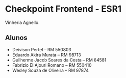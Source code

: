 # Checkpoint Frontend - ESR1

Vinheria Agnello.

## Alunos

- Deivison Pertel – RM 550803
- Eduardo Akira Murata – RM 98713
- Guilherme Jacob Soares da Costa – RM 84581
- Fabrizio El Ajouri Romano – RM 550410
- Wesley Souza de Oliveira – RM 97874